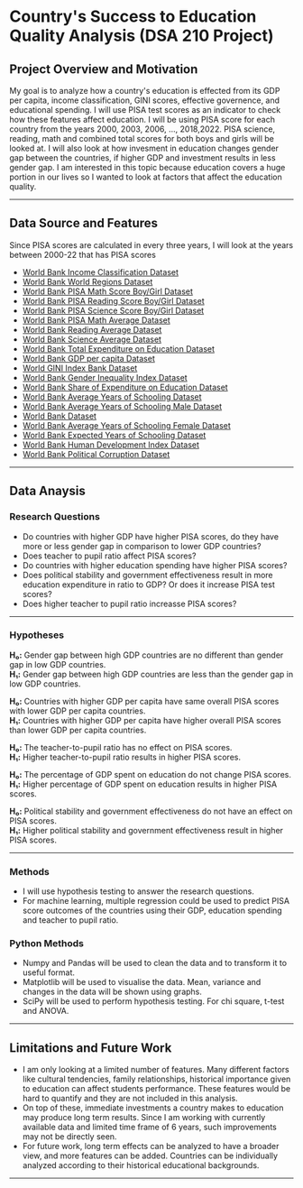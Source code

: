 # Country's Success to Education Quality Analysis (DSA 210 Project)

## Project Overview and Motivation
My goal is to analyze how a country's education is effected from its GDP per capita, income classification, GINI scores, effective governence, and educational spending. I will use PISA test scores as an indicator to check how these features affect education. I will be using PISA score for each country from the years 2000, 2003, 2006, ..., 2018,2022. PISA science, reading, math and combined total scores for both boys and girls will be looked at. I will also look at how invesment in education changes gender gap between the countries, if higher GDP and investment results in less gender gap. I am interested in this topic because education covers a huge portion in our lives so I wanted to look at factors that affect the education quality.

---
## Data Source and Features 

Since PISA scores are calculated in every three years, I will look at the years between 2000-22 that has PISA scores

- [World Bank Income Classification Dataset](https://ourworldindata.org/grapher/world-bank-income-groups.csv?v=1&csvType=full&useColumnShortNames=true)
 - [World Bank World Regions Dataset](https://ourworldindata.org/grapher/world-regions-according-to-the-world-bank.csv?v=1&csvType=full&useColumnShortNames=false)
 - [World Bank PISA Math Score Boy/Girl Dataset](https://ourworldindata.org/grapher/pisa-mean-performance-on-the-mathematics-scale-by-sex.csv?v=1&csvType=full&useColumnShortNames=false)
 - [World Bank PISA Reading Score Boy/Girl Dataset](https://ourworldindata.org/grapher/pisa-mean-performance-on-the-reading-scale-by-sex.csv?v=1&csvType=full&useColumnShortNames=false)
 - [World Bank PISA Science Score Boy/Girl Dataset](https://ourworldindata.org/grapher/average-performance-of-15-year-old-girls-and-boys-on-the-science-scale.csv?v=1&csvType=full&useColumnShortNames=false)
 - [World Bank PISA Math Average Dataset](https://ourworldindata.org/grapher/pisa-test-score-mean-performance-on-the-mathematics-scale.csv?v=1&csvType=full&useColumnShortNames=false)
 - [World Bank Reading Average Dataset](https://ourworldindata.org/grapher/pisa-test-score-mean-performance-on-the-reading-scale.csv?v=1&csvType=full&useColumnShortNames=false)
 - [World Bank Science Average Dataset](https://ourworldindata.org/grapher/average-performance-of-15-year-olds-on-the-science-scale.csv?v=1&csvType=full&useColumnShortNames=false)
 - [World Bank Total Expenditure on Education Dataset](https://ourworldindata.org/grapher/total-government-expenditure-on-education-gdp.csv?v=1&csvType=full&useColumnShortNames=false)
 - [World Bank GDP per capita Dataset](https://ourworldindata.org/grapher/gdp-per-capita-worldbank.csv?v=1&csvType=full&useColumnShortNames=false)
 - [World GINI Index Bank Dataset](https://ourworldindata.org/grapher/economic-inequality-gini-index.csv?v=1&csvType=full&useColumnShortNames=false)
 - [World Bank Gender Inequality Index Dataset](https://ourworldindata.org/grapher/gender-inequality-index-from-the-human-development-report.csv?v=1&csvType=full&useColumnShortNames=false)
 - [World Bank Share of Expenditure on Education Dataset](https://ourworldindata.org/grapher/share-of-education-in-government-expenditure.csv?v=1&csvType=full&useColumnShortNames=false)
 - [World Bank Average Years of Schooling Dataset](https://ourworldindata.org/grapher/average-years-of-schooling.csv?v=1&csvType=full&useColumnShortNames=false)
 - [World Bank Average Years of Schooling Male Dataset](https://ourworldindata.org/grapher/mean-years-of-schooling-male.csv?v=1&csvType=full&useColumnShortNames=false)
 - [World Bank Dataset](https://ourworldindata.org/grapher/?v=1&csvType=full&useColumnShortNames=false)
 - [World Bank Average Years of Schooling Female Dataset](https://ourworldindata.org/grapher/mean-years-of-schooling-female.csv?v=1&csvType=full&useColumnShortNames=false)
 - [World Bank Expected Years of Schooling Dataset](https://ourworldindata.org/grapher/expected-years-of-schooling.csv?v=1&csvType=full&useColumnShortNames=false)
 - [World Bank Human Development Index Dataset](https://ourworldindata.org/grapher/human-development-index.csv?v=1&csvType=full&useColumnShortNames=false)
 - [World Bank Political Corruption Dataset](https://ourworldindata.org/grapher/political-corruption-index.csv?v=1&csvType=full&useColumnShortNames=false)

---
## Data Anaysis
### Research Questions
- Do countries with higher GDP have higher PISA scores, do they have more or less gender gap in comparison to lower GDP countries?
- Does teacher to pupil ratio affect PISA scores?
- Do countries with higher education spending have higher PISA scores?
- Does political stability and government effectiveness result in more education expenditure in ratio to GDP? Or does it increase PISA test scores?
- Does higher teacher to pupil ratio increasse PISA scores?
  
---
### Hypotheses 
**H₀:** Gender gap between high GDP countries are no different than gender gap in low GDP countries.  
**H₁:** Gender gap between high GDP countries are less than the gender gap in low GDP countries. 

**H₀:** Countries with higher GDP per capita have same overall PISA scores with lower GDP per capita countries.  
**H₁:** Countries with higher GDP per capita have higher overall PISA scores than lower GDP per capita countries.

**H₀:** The teacher-to-pupil ratio has no effect on PISA scores.  
**H₁:** Higher teacher-to-pupil ratio results in higher PISA scores.

**H₀:** The percentage of GDP spent on education do not change PISA scores.  
**H₁:** Higher percentage of GDP spent on education results in higher PISA scores.

**H₀:** Political stability and government effectiveness do not have an effect on PISA scores.  
**H₁:** Higher political stability and government effectiveness result in higher PISA scores.

---
### Methods 
- I will use hypothesis testing to answer the research questions.
- For machine learning, multiple regression could be used to predict PISA score outcomes of the countries using their GDP, education spending and teacher to pupil ratio. 

### Python Methods
- Numpy and Pandas will be used to clean the data and to transform it to useful format.
- Matplotlib will be used to visualise the data. Mean, variance and changes in the data will be shown using graphs.
- SciPy will be used to perform hypothesis testing. For chi square, t-test and ANOVA. 

---
## Limitations and Future Work

- I am only looking at a limited number of features. Many different factors like cultural tendencies, family relationships, historical importance given to education can affect students performance. These features would be hard to quantify and they are not included in this analysis.
- On top of these, immediate investments a country makes to education may produce long term results. Since I am working with currently available data and limited time frame of 6 years, such improvements may not be directly seen.
- For future work, long term effects can be analyzed to have a broader view, and more features can be added. Countries can be individually analyzed according to their historical educational backgrounds.
---




